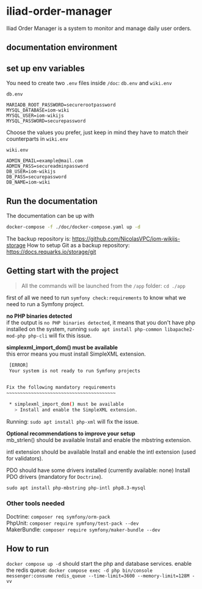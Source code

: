 # iliad-order-manager
Iliad Order Manager is a system to monitor and manage daily user orders.

## documentation environment
## set up env variables
You need to create two `.env` files inside `/doc`: `db.env` and `wiki.env`

`db.env` </br>
``` env
MARIADB_ROOT_PASSWORD=securerootpassword
MYSQL_DATABASE=iom-wiki
MYSQL_USER=iom-wikijs
MYSQL_PASSWORD=securepassword
```
Choose the values you prefer, just keep in mind they have to match their counterparts in `wiki.env`

`wiki.env`
``` env
ADMIN_EMAIL=example@mail.com
ADMIN_PASS=secureadminpassword
DB_USER=iom-wikijs
DB_PASS=securepassword
DB_NAME=iom-wiki
```

## Run the documentation
The documentation can be up with
``` bash
docker-compose -f ./doc/docker-compose.yaml up -d
```
The backup repository is: https://github.com/NicolasVPC/iom-wikijs-storage
How to setup Git as a backup repository: https://docs.requarks.io/storage/git

## Getting start with the project
> All the commands will be launched from the `/app` folder: `cd ./app`

first of all we need to run `symfony check:requirements` to know what we need to run a Symfony project.

**no PHP binaries detected** </br>
if the output is `no PHP binaries detected`, it means that you don't have php installed on the system, running `sudo apt install php-common libapache2-mod-php php-cli` will fix this issue.

**simplexml_import_dom() must be available** </br>
this error means you must install SimpleXML extension.
``` bash                   
 [ERROR]                                          
 Your system is not ready to run Symfony projects 
                                                  

Fix the following mandatory requirements
~~~~~~~~~~~~~~~~~~~~~~~~~~~~~~~~~~~~~~~~

 * simplexml_import_dom() must be available
   > Install and enable the SimpleXML extension.
```

Running: `sudo apt install php-xml` will fix the issue.

**Optional recommendations to improve your setup** </br>
mb_strlen() should be available
Install and enable the mbstring extension.

intl extension should be available
Install and enable the intl extension (used for validators).

PDO should have some drivers installed (currently available: none)
Install PDO drivers (mandatory for `Doctrine`).
 
`sudo apt install php-mbstring php-intl php8.3-mysql`

### Other tools needed
Doctrine: `composer req symfony/orm-pack` </br>
PhpUnit: `composer require symfony/test-pack --dev` </br>
MakerBundle: `composer require symfony/maker-bundle --dev`

## How to run
`docker compose up -d` should start the php and database services.
enable the redis queue: `docker compose exec -d php bin/console messenger:consume redis_queue --time-limit=3600 --memory-limit=128M -vv`